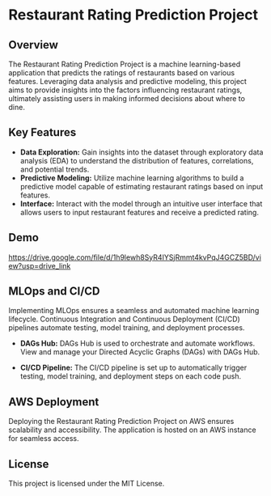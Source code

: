 # Restaurant Rating Prediction Project

## Overview

The Restaurant Rating Prediction Project is a machine learning-based application that predicts the ratings of restaurants based on various features. Leveraging data analysis and predictive modeling, this project aims to provide insights into the factors influencing restaurant ratings, ultimately assisting users in making informed decisions about where to dine.

## Key Features

- **Data Exploration:** Gain insights into the dataset through exploratory data analysis (EDA) to understand the distribution of features, correlations, and potential trends.
- **Predictive Modeling:** Utilize machine learning algorithms to build a predictive model capable of estimating restaurant ratings based on input features.
- **Interface:** Interact with the model through an intuitive user interface that allows users to input restaurant features and receive a predicted rating.

## Demo

https://drive.google.com/file/d/1h9lewh8SyR4IYSjRmmt4kvPqJ4GCZ5BD/view?usp=drive_link

## MLOps and CI/CD

Implementing MLOps ensures a seamless and automated machine learning lifecycle. Continuous Integration and Continuous Deployment (CI/CD) pipelines automate testing, model training, and deployment processes.

- **DAGs Hub:**
  DAGs Hub is used to orchestrate and automate workflows. View and manage your Directed Acyclic Graphs (DAGs) with DAGs Hub.

- **CI/CD Pipeline:**
  The CI/CD pipeline is set up to automatically trigger testing, model training, and deployment steps on each code push.

## AWS Deployment

Deploying the Restaurant Rating Prediction Project on AWS ensures scalability and accessibility. The application is hosted on an AWS instance for seamless access.

## License

This project is licensed under the MIT License.
